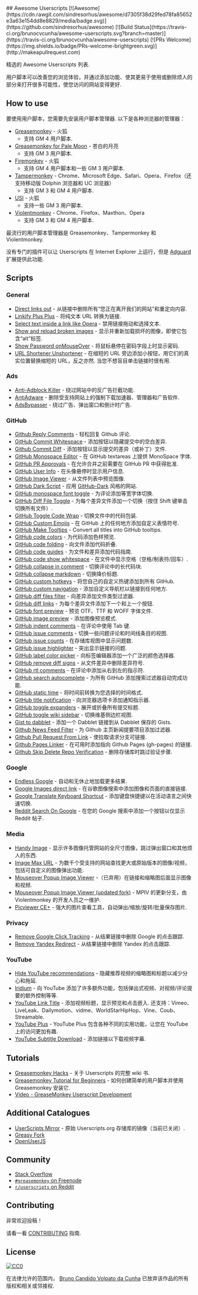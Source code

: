 <div class="github-widget" data-repo="bvolpato/awesome-userscripts"></div>
## Awesome Userscripts [![Awesome](https://cdn.rawgit.com/sindresorhus/awesome/d7305f38d29fed78fa85652e3a63e154dd8e8829/media/badge.svg)](https://github.com/sindresorhus/awesome) [![Build Status](https://travis-ci.org/brunocvcunha/awesome-userscripts.svg?branch=master)](https://travis-ci.org/brunocvcunha/awesome-userscripts) [![PRs Welcome](https://img.shields.io/badge/PRs-welcome-brightgreen.svg)](http://makeapullrequest.com)

精选的 Awesome Userscripts 列表.

用户脚本可以改善您的浏览体验，并通过添加功能、使其更易于使用或删除烦人的部分来打开很多可能性，使您访问的网站变得更好.






## How to use

要使用用户脚本，您需要先安装用户脚本管理器. 以下是各种浏览器的管理器：

- [Greasemonkey](http://www.greasespot.net/) - 火狐
  - 支持 GM 4 用户脚本.
- [Greasemonkey for Pale Moon](https://github.com/janekptacijarabaci/greasemonkey/releases) - 苍白的月亮
  - 支持 GM 3 用户脚本.
- [Firemonkey](https://addons.mozilla.org/firefox/addon/firemonkey/) - 火狐
  - 支持 GM 4 用户脚本和一些 GM 3 用户脚本.
- [Tampermonkey](https://tampermonkey.net/) - Chrome、Microsoft Edge、Safari、Opera、Firefox（还支持移动版 Dolphin 浏览器和 UC 浏览器）
  - 支持 GM 3 和 GM 4 用户脚本.
- [USI](https://addons.mozilla.org/firefox/addon/userunified-script-injector/) - 火狐
  - 支持一些 GM 3 用户脚本.
- [Violentmonkey](https://violentmonkey.github.io/) - Chrome、Firefox、Maxthon、Opera
  - 支持 GM 3 和 GM 4 用户脚本.

最流行的用户脚本管理器是 Greasemonkey、Tampermonkey 和 Violentmonkey.

没有专门的插件可以让 Userscripts 在 Internet Explorer 上运行，但是 [Adguard](https://adguard.com/) 扩展提供此功能.


## Scripts

### General

* [Direct links out](https://openuserjs.org/scripts/nokeya/Direct_links_out) - 从链接中删除所有“您正在离开我们的网站”和重定向内容.
* [Linkify Plus Plus](https://greasyfork.org/scripts/4255-linkify-plus-plus) - 将纯文本 URL 转换为链接.
* [Select text inside a link like Opera](https://greasyfork.org/scripts/789-select-text-inside-a-link-like-opera) - 禁用链接拖动和选择文本.
* [Show and reload broken images](https://greasyfork.org/scripts/790-show-and-reload-broken-images) - 显示并重新加载损坏的图像，即使它包含“alt”标签.
* [Show Password onMouseOver](https://greasyfork.org/scripts/32-show-password-onmouseover) - 将鼠标悬停在密码字段上时显示密码.
* [URL Shortener Unshortener](https://greasyfork.org/scripts/5359-url-shortener-unshortener)  - 在缩短的 URL 旁边添加小按钮，用它们的真实位置替换缩短的 URL，反之亦然. 当您不想盲目单击链接时很有用.


### Ads

* [Anti-Adblock Killer](http://reek.github.io/anti-adblock-killer/) - 绕过网站中的反广告拦截功能.
* [AntiAdware](https://greasyfork.org/scripts/4294-antiadware) - 删除受支持网站上的强制下载加速器、管理器和广告软件.
* [AdsBypasser](https://adsbypasser.github.io/) - 绕过广告、弹出窗口和倒计时广告.


### GitHub

* [Github Reply Comments](https://github.com/jerone/UserScripts/tree/master/Github_Reply_Comments#readme) - 轻松回复 Github 评论.
* [GitHub Commit Whitespace](https://github.com/jerone/UserScripts/tree/master/Github_Commit_Whitespace#readme) - 添加按钮以隐藏提交中的空白差异.
* [Github Commit Diff](https://github.com/jerone/UserScripts/tree/master/Github_Commit_Diff#readme) - 添加按钮以显示提交的差异（或补丁）文件.
* [GitHub Monospace Editor](https://github.com/devxoul/github-monospace-editor) - 在 GitHub textareas 上提供 MonoSpace 字体.
* [GitHub PR Approvals](https://github.com/stowball/github-pr-approvals) - 在允许合并之前需要在 GitHub PR 中获得批准.
* [GitHub User Info](https://github.com/jerone/UserScripts/tree/master/Github_User_Info#readme) - 在头像悬停时显示用户信息.
* [GitHub Image Viewer](https://github.com/jerone/UserScripts/tree/master/Github_Image_Viewer#readme) - 从文件列表中预览图像.
* [GitHub Dark Script](https://github.com/StylishThemes/GitHub-Dark-Script) - 应用 [GitHub-Dark](https://github.com/StylishThemes/GitHub-Dark) 风格的网站.
* [GitHub monospace font toggle](https://greasyfork.org/scripts/18787-github-monospace-font-toggle) - 为评论添加等宽字体切换.
* [GitHub Diff File Toggle](https://greasyfork.org/scripts/18788-github-diff-file-toggle) - 为每个差异文件添加一个切换（按住 Shift 键单击切换所有文件）.
* [GitHub Toggle Code Wrap](https://greasyfork.org/scripts/18789-github-toggle-code-wrap) - 切换文件中的代码包装.
* [GitHub Custom Emojis](https://github.com/StylishThemes/GitHub-Custom-Emojis) - 在 GitHub 上的任何地方添加自定义表情符号.
* [GitHub Make Tooltips](https://greasyfork.org/scripts/22194) - Convert all titles into GitHub tooltips.
* [GitHub code colors](https://github.com/Mottie/GitHub-userscripts/wiki/GitHub-code-colors) - 为代码添加色样预览.
* [GitHub code folding](https://github.com/Mottie/GitHub-userscripts/wiki/GitHub-code-folding) - 向文件添加代码折叠.
* [GitHub code guides](https://github.com/Mottie/GitHub-userscripts/wiki/GitHub-code-guides) - 为文件和差异添加代码指南.
* [GitHub code show whitespace](https://github.com/Mottie/GitHub-userscripts/wiki/GitHub-code-show-whitespace) - 在文件中显示空格（空格/制表符/回车）.
* [GitHub collapse in comment](https://github.com/Mottie/GitHub-userscripts/wiki/GitHub-collapse-in-comment) - 切换评论中的长代码块.
* [GitHub collapse markdown](https://github.com/Mottie/GitHub-userscripts/wiki/GitHub-collapse-markdown) - 切换降价标题.
* [GitHub custom hotkeys](https://github.com/Mottie/GitHub-userscripts/wiki/GitHub-custom-hotkeys) - 将您自己的自定义热键添加到所有 GitHub.
* [GitHub custom navigation](https://github.com/Mottie/GitHub-userscripts/wiki/GitHub-custom-navigation) - 添加自定义导航栏以链接到任何地方.
* [GitHub diff files filter](https://github.com/Mottie/GitHub-userscripts/wiki/GitHub-diff-files-filter) - 向差异添加文件类型过滤器.
* [GitHub diff links](https://github.com/Mottie/GitHub-userscripts/wiki/GitHub-diff-links) - 为每个差异文件添加下一个和上一个按钮.
* [GitHub font preview](https://github.com/Mottie/GitHub-userscripts/wiki/GitHub-font-preview) - 预览 OTF、TTF 和 WOFF 字体文件.
* [GitHub image preview](https://github.com/Mottie/GitHub-userscripts/wiki/GitHub-image-preview) - 添加图像预览模式.
* [GitHub indent comments](https://github.com/Mottie/GitHub-userscripts/wiki/GitHub-indent-comments) - 在评论中使用 Tab 键.
* [GitHub issue comments](https://github.com/Mottie/GitHub-userscripts/wiki/GitHub-issue-comments) - 切换一些问题评论和时间线条目的视图.
* [GitHub issue counts](https://github.com/Mottie/GitHub-userscripts/wiki/GitHub-issue-counts) - 在存储库视图中显示问题数.
* [GitHub issue highlighter](https://github.com/Mottie/GitHub-userscripts/wiki/GitHub-issue-highlighter) - 突出显示链接的问题.
* [GitHub label color picker](https://github.com/Mottie/GitHub-userscripts/wiki/GitHub-label-color-picker) - 向标签编辑器添加一个广泛的颜色选择器.
* [GitHub remove diff signs](https://github.com/Mottie/GitHub-userscripts/wiki/GitHub-remove-diff-signs) - 从文件差异中删除差异符号.
* [GitHub rtl comments](https://github.com/Mottie/GitHub-userscripts/wiki/GitHub-rtl-comments) - 在评论中添加从右到左的指示符.
* [GitHub search autocomplete](https://github.com/Mottie/GitHub-userscripts/wiki/GitHub-search-autocomplete) - 为所有 GitHub 添加搜索过滤器自动完成功能.
* [GitHub static time](https://github.com/Mottie/GitHub-userscripts/wiki/GitHub-static-time) - 将时间前转换为您选择的时间格式.
* [GitHub title notification](https://github.com/Mottie/GitHub-userscripts/wiki/GitHub-title-notification) - 向浏览器选项卡添加通知指示器.
* [GitHub toggle expanders](https://github.com/Mottie/GitHub-userscripts/wiki/GitHub-toggle-expanders) - 展开或折叠所有提交标题.
* [GitHub toggle wiki sidebar](https://github.com/Mottie/GitHub-userscripts/wiki/GitHub-toggle-wiki-sidebar) - 切换维基侧边栏视图.
* [Gist to dabblet](https://github.com/Mottie/GitHub-userscripts/wiki/Gist-to-dabblet) - 添加一个 Dabblet 链接到从 Dabblet 保存的 Gists.
* [Github News Feed Filter](https://github.com/jerone/UserScripts/tree/master/Github_News_Feed_Filter#readme) - 为 Github 主页新闻提要项目添加过滤器.
* [Github Pull Request From Link](https://github.com/jerone/UserScripts/tree/master/Github_Pull_Request_From#readme) - 使拉取请求分支可链接.
* [Github Pages Linker](https://github.com/jerone/UserScripts/tree/master/Github_Pages_Linker#readme) - 在可用时添加指向 Github Pages (gh-pages) 的链接.
* [Github Skip Delete Repo Verification](https://greasyfork.org/en/scripts/411790-skip-delete-repo-verification) - 删除存储库时跳过验证步骤.

### Google

* [Endless Google](https://openuserjs.org/scripts/tumpio/Endless_Google) - 自动和无休止地加载更多结果.
* [Google Images direct link](https://greasyfork.org/scripts/3187-google-images-direct-link) - 在谷歌图像搜索中添加图像和页面的直接链接.
* [Google Translate Keyboard Shortcut](https://github.com/Greenek/google-translate-keyboard-shortcut-userscript) - 添加键盘快捷键以在活动语言之间快速切换.
* [Reddit Search On Google](https://github.com/marioortizmanero/reddit-search-on-google) - 在您的 Google 搜索中添加一个按钮以仅显示 Reddit 帖子.


### Media

* [Handy Image](https://greasyfork.org/scripts/109-handy-image) - 显示许多图像托管网站的全尺寸图像，跳过弹出窗口和其他烦人的东西.
* [Image Max URL](https://openuserjs.org/scripts/qsniyg/Image_Max_URL) - 为数千个受支持的网站查找更大或原始版本的图像/视频，包括可自定义的图像弹出功能.
* [Mouseover Popup Image Viewer](https://greasyfork.org/scripts/404-mouseover-popup-image-viewer) -（已弃用）在链接和缩略图后面显示图像和视频.
* [Mouseover Popup Image Viewer (updated fork)](https://greasyfork.org/scripts/394820-mouseover-popup-image-viewer) - MPIV 的更新分支，由 Violentmonkey 的开发人员之一维护.
* [Picviewer CE+](https://greasyfork.org/scripts/24204-picviewer-ce) - 强大的图片查看工具，自动弹出/缩放/旋转/批量保存图片.


### Privacy

* [Remove Google Click Tracking](https://greasyfork.org/scripts/1523-remove-google-click-tracking) - 从结果链接中删除 Google 的点击跟踪.
* [Remove Yandex Redirect](https://greasyfork.org/scripts/22737-remove-yandex-redirect) - 从结果链接中删除 Yandex 的点击跟踪.


### YouTube

* [Hide YouTube recommendations](https://github.com/artli/hide-youtube-recommendations) - 隐藏推荐视频的缩略图和标题以减少分心和拖延.
* [Iridium](https://greasyfork.org/scripts/37902-iridium) - 向 YouTube 添加了许多额外功能，包括弹出式视频、对视频/评论提要的额外控制等等.
* [YouTube Link Title](https://greasyfork.org/scripts/390656-youtube-link-title)  - 添加视频标题，显示预览和点击嵌入. 还支持：Vimeo、LiveLeak、Dailymotion、vidme、WorldStarHipHop、Vine、Coub、Streamable.
* [YouTube Plus](https://greasyfork.org/scripts/9932-youtube) - YouTube Plus 包含各种不同的实用功能，让您在 YouTube 上的访问更加有趣.
* [YouTube Subtitle Download](https://github.com/1c7/Youtube-Auto-Subtitle-Download) - 添加链接以下载视频字幕.



## Tutorials

  - [Greasemonkey Hacks](http://commons.oreilly.com/wiki/index.php/Greasemonkey_Hacks) - 关于 Userscripts 的完整 wiki 书.
  - [Greasemonkey Tutorial for Beginners](http://hayageek.com/greasemonkey-tutorial/) - 如何创建简单的用户脚本并使用 Greasemonkey 安装它.
  - [Video - GreaseMonkey Userscript Development](https://www.youtube.com/watch?v=hAeWOOJPp0o)


## Additional Catalogues

* [UserScripts Mirror](http://userscripts-mirror.org/) - 原始 Userscripts.org 存储库的镜像（当前已关闭）.
* [Greasy Fork](https://greasyfork.org/)
* [OpenUserJS](https://openuserjs.org/)


## Community

* [Stack Overflow](https://stackoverflow.com/questions/tagged/userscripts)
* [`#greasemonkey` on Freenode](http://webchat.freenode.net/?channels=greasemonkey)
* [`r/userscripts` on Reddit](https://www.reddit.com/r/userscripts/)


## Contributing

非常欢迎投稿！

请看一看 [CONTRIBUTING](https://github.com/brunocvcunha/awesome-userscripts/blob/master/CONTRIBUTING.md) 指南.

## License

[![CC0](http://i.creativecommons.org/p/zero/1.0/88x31.png)](http://creativecommons.org/publicdomain/zero/1.0/)

在法律允许的范围内， [Bruno Candido Volpato da Cunha](https://github.com/bvolpato/awesome-userscripts/blob/master/mailto:brunocvcunha@gmail.com) 已放弃该作品的所有版权和相关或邻接权.
